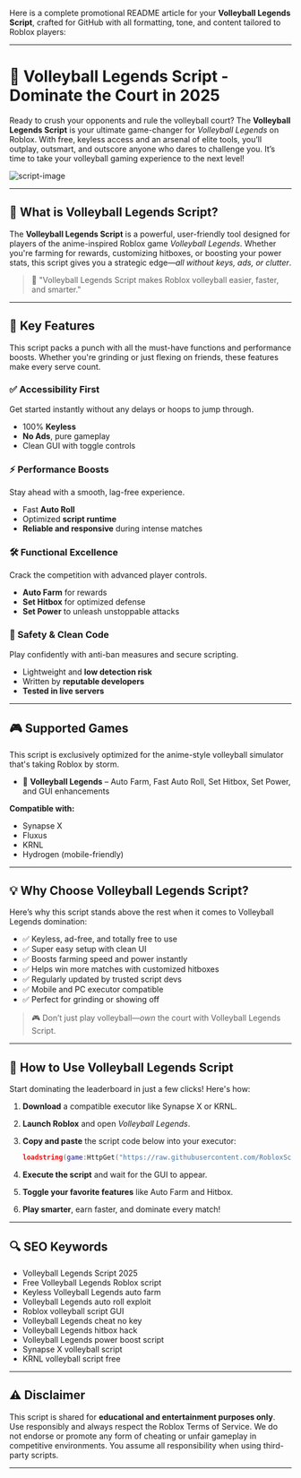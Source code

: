 Here is a complete promotional README article for your **Volleyball Legends Script**, crafted for GitHub with all formatting, tone, and content tailored to Roblox players:

---

# 🏐 Volleyball Legends Script - Dominate the Court in 2025

Ready to crush your opponents and rule the volleyball court? The **Volleyball Legends Script** is your ultimate game-changer for *Volleyball Legends* on Roblox. With free, keyless access and an arsenal of elite tools, you’ll outplay, outsmart, and outscore anyone who dares to challenge you. It’s time to take your volleyball gaming experience to the next level!

![script-image](image-link-placeholder)

---

## 🎯 What is Volleyball Legends Script?

The **Volleyball Legends Script** is a powerful, user-friendly tool designed for players of the anime-inspired Roblox game *Volleyball Legends*. Whether you're farming for rewards, customizing hitboxes, or boosting your power stats, this script gives you a strategic edge—*all without keys, ads, or clutter*.

> 🔵 "Volleyball Legends Script makes Roblox volleyball easier, faster, and smarter."

---

## 🌟 Key Features

This script packs a punch with all the must-have functions and performance boosts. Whether you're grinding or just flexing on friends, these features make every serve count.

### ✅ Accessibility First

Get started instantly without any delays or hoops to jump through.

* 100% **Keyless**
* **No Ads**, pure gameplay
* Clean GUI with toggle controls

### ⚡ Performance Boosts

Stay ahead with a smooth, lag-free experience.

* Fast **Auto Roll**
* Optimized **script runtime**
* **Reliable and responsive** during intense matches

### 🛠️ Functional Excellence

Crack the competition with advanced player controls.

* **Auto Farm** for rewards
* **Set Hitbox** for optimized defense
* **Set Power** to unleash unstoppable attacks

### 🔐 Safety & Clean Code

Play confidently with anti-ban measures and secure scripting.

* Lightweight and **low detection risk**
* Written by **reputable developers**
* **Tested in live servers**

---

## 🎮 Supported Games

This script is exclusively optimized for the anime-style volleyball simulator that's taking Roblox by storm.

* 🏐 **Volleyball Legends** – Auto Farm, Fast Auto Roll, Set Hitbox, Set Power, and GUI enhancements

**Compatible with:**

* Synapse X
* Fluxus
* KRNL
* Hydrogen (mobile-friendly)

---

## 💡 Why Choose Volleyball Legends Script?

Here’s why this script stands above the rest when it comes to Volleyball Legends domination:

* ✅ Keyless, ad-free, and totally free to use
* ✅ Super easy setup with clean UI
* ✅ Boosts farming speed and power instantly
* ✅ Helps win more matches with customized hitboxes
* ✅ Regularly updated by trusted script devs
* ✅ Mobile and PC executor compatible
* ✅ Perfect for grinding or showing off

> 🎮 Don’t just play volleyball—*own* the court with Volleyball Legends Script.

---

## 🧠 How to Use Volleyball Legends Script

Start dominating the leaderboard in just a few clicks! Here's how:

1. **Download** a compatible executor like Synapse X or KRNL.
2. **Launch Roblox** and open *Volleyball Legends*.
3. **Copy and paste** the script code below into your executor:

   ```lua
   loadstring(game:HttpGet("https://raw.githubusercontent.com/RobloxScriptsMan/Volleyball-Legends/refs/heads/main/Volleyball%20Legends%20Script.lua"))()
   ```
4. **Execute the script** and wait for the GUI to appear.
5. **Toggle your favorite features** like Auto Farm and Hitbox.
6. **Play smarter**, earn faster, and dominate every match!

---

## 🔍 SEO Keywords

* Volleyball Legends Script 2025
* Free Volleyball Legends Roblox script
* Keyless Volleyball Legends auto farm
* Volleyball Legends auto roll exploit
* Roblox volleyball script GUI
* Volleyball Legends cheat no key
* Volleyball Legends hitbox hack
* Volleyball Legends power boost script
* Synapse X volleyball script
* KRNL volleyball script free

---

## ⚠️ Disclaimer

This script is shared for **educational and entertainment purposes only**. Use responsibly and always respect the Roblox Terms of Service. We do not endorse or promote any form of cheating or unfair gameplay in competitive environments. You assume all responsibility when using third-party scripts.

---
